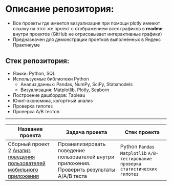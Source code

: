 # Описание репозитория:
* Все проекты где имеется визуализация при помощи plotly имееют ссылку на этот же проект с отображением всех графиков в **readme** внутри проектов (GitHub не отрисовывает интерактивные графики)
* Предназначен для демонстрации проетков выполненных в Яндекс Практикуме

## Стек репозитория:
* Языки: Python, SQL
* Используемые библиотеки Python
   * Анализ данных: Pandas, NumPy, SciPy, Statsmodels
   * Визуализация: Matplotlib, Plotly, Seaborn
* Построение дашбордов: Tableau
* Юнит-экономика, когортный анализ
* Проверка гипотез
* Проверка A/B тестов
  
___ 

| **Название проекта** | **Задача проекта** | **Стек проекта** |
|----------------------|--------------------|------------------|
| Сборный проект 2 [Анализ поведения пользователей мобильного приложения](https://github.com/romanbinya/projecctyandex/tree/main/Сборный%20проект%202)|Проанализировать поведение пользователей внутри приложения. Проверить результаты A/A/B теста| Python `Pandas` `Matplotlib`     `A/B-тестирование проверка статистических гипотез`


